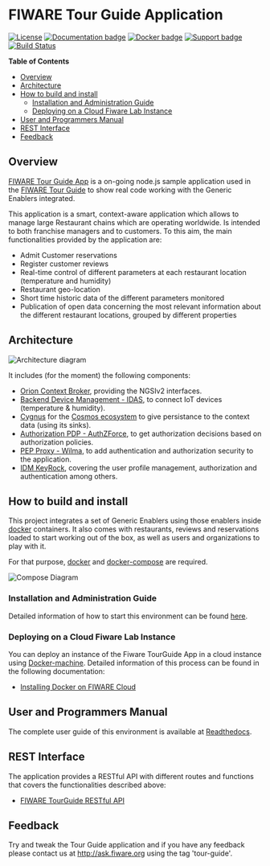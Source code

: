 # FIWARE Tour Guide Application

[![License][license-image]][license-url]
[![Documentation badge](https://readthedocs.org/projects/fiwaretourguide/badge/?version=latest)](http://fiwaretourguide.readthedocs.org/en/latest/fiware-tour-guide-application-a-tutorial-on-how-to-integrate-the-main-fiware-ges/fiware-tour-guide-application-a-tutorial-on-how-to-integrate-the-main-fiware-ges/)
[![Docker badge](https://img.shields.io/docker/pulls/fiware/tutorials.tourguide-app.svg)](https://hub.docker.com/r/fiware/tutorials.tourguide-app/)
[![Support badge]( https://img.shields.io/badge/support-askbot-yellowgreen.svg)](http://ask.fiware.org)
[![Build Status][travis-image]][travis-url]

**Table of Contents**

- [Overview](#overview)
- [Architecture](#architecture)
- [How to build and install](#how-to-build-and-install)
  - [Installation and Administration Guide](#installation-and-administration-guide)
  - [Deploying on a Cloud Fiware Lab Instance](#deploying-on-a-cloud-fiware-lab-instance)
- [User and Programmers Manual](#user-and-programmers-manual)
- [REST Interface](#rest-interface)
- [Feedback](#feedback)

## Overview

[FIWARE Tour Guide App](https://github.com/Fiware/tutorials.TourGuide-App) is a on-going node.js sample application used in the [FIWARE Tour Guide](http://www.fiware.org/tour-guide/) to show real code working with the Generic Enablers integrated.

This application is a smart, context-aware application which allows to manage large Restaurant chains which are operating worldwide. Is intended to both franchise managers and to customers. To this aim, the main functionalities provided by the application are:

* Admit Customer reservations
* Register customer reviews
* Real-time control of different parameters at each restaurant location (temperature and humidity)
* Restaurant geo-location
* Short time historic data of the different parameters monitored
* Publication of open data concerning the most relevant information about the different restaurant locations, grouped by different properties

## Architecture

![Architecture diagram](https://github.com/Fiware/tutorials.TourGuide-App/blob/master/doc/img/archDiagram.png?raw=true "Architecture diagram")

It includes (for the moment) the following components:

* [Orion Context Broker](http://catalogue.fiware.org/enablers/publishsubscribe-context-broker-orion-context-broker), providing the NGSIv2 interfaces.
* [Backend Device Management - IDAS](http://catalogue.fiware.org/enablers/backend-device-management-idas),  to connect IoT devices (temperature & humidity).
* [Cygnus](https://github.com/telefonicaid/fiware-cygnus) for the [Cosmos ecosystem](http://catalogue.fiware.org/enablers/bigdata-analysis-cosmos) to give persistance to the context data (using its sinks).
* [Authorization PDP - AuthZForce](http://catalogue.fiware.org/enablers/authorization-pdp-authzforce), to get authorization decisions based on authorization policies.
* [PEP Proxy - Wilma](https://github.com/ging/fi-ware-pep-proxy), to add authentication and authorization security to the application.
* [IDM KeyRock](https://github.com/ging/fi-ware-idm), covering the user profile management, authorization and authentication among others.

## How to build and install

This project integrates a set of Generic Enablers using those enablers inside [docker](https://github.com/docker/docker) containers. It also comes with restaurants, reviews and reservations loaded to start working out of the box, as well as users and organizations to play with it.

For that purpose, [docker](https://github.com/docker/docker) and [docker-compose](https://docs.docker.com/compose/) are required.

![Compose Diagram](https://github.com/Fiware/tutorials.TourGuide-App/blob/master/doc/img/composeDiagram.png?raw=true "Compose Diagram")

### Installation and Administration Guide

Detailed information of how to start this environment can be found [here](https://github.com/Fiware/tutorials.TourGuide-App/tree/master/docker/images/tutorials.tourguide-app).

### Deploying on a Cloud Fiware Lab Instance

You can deploy an instance of the Fiware TourGuide App in a cloud instance using [Docker-machine](https://docs.docker.com/machine/). Detailed information of this process can be found in the following documentation:

* [Installing Docker on FIWARE Cloud](http://simple-docker-hosting-on-fiware-cloud.readthedocs.org/en/latest/manuals/install/)

## User and Programmers Manual

The complete user guide of this environment is available at [Readthedocs](http://fiwaretourguide.readthedocs.org/en/latest/fiware-tour-guide-application-a-tutorial-on-how-to-integrate-the-main-fiware-ges/fiware-tour-guide-application-a-tutorial-on-how-to-integrate-the-main-fiware-ges/).

## REST Interface

The application provides a RESTful API with different routes and functions that covers the functionalities described above:

* [FIWARE TourGuide RESTful API](http://docs.tourguide.apiary.io)

## Feedback

Try and tweak the Tour Guide application and if you have any feedback please contact us at http://ask.fiware.org using the tag 'tour-guide'.

[travis-image]: https://travis-ci.org/Fiware/tutorials.TourGuide-App.svg?branch=master
[travis-url]: https://travis-ci.org/Fiware/tutorials.TourGuide-App

[license-image]: https://img.shields.io/npm/l/express.svg
[license-url]: https://github.com/Fiware/tutorials.TourGuide-App/blob/master/LICENSE
